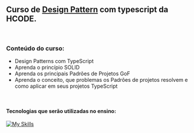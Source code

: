 ## Curso de [Design Pattern](https://www.udemy.com/course/curso-design-patterns-typescript/) com typescript da HCODE.

<br />

### Conteúdo do curso:
- Design Patterns com TypeScript
- Aprenda o princípio SOLID
- Aprenda os principais Padrões de Projetos GoF
- Aprenda o conceito, que problemas os Padrões de projetos resolvem e como aplicar em seus projetos TypeScript

<br />

#### Tecnologias que serão utilizadas no ensino:

[![My Skills](https://skillicons.dev/icons?i=ts,nodejs)](https://skillicons.dev)